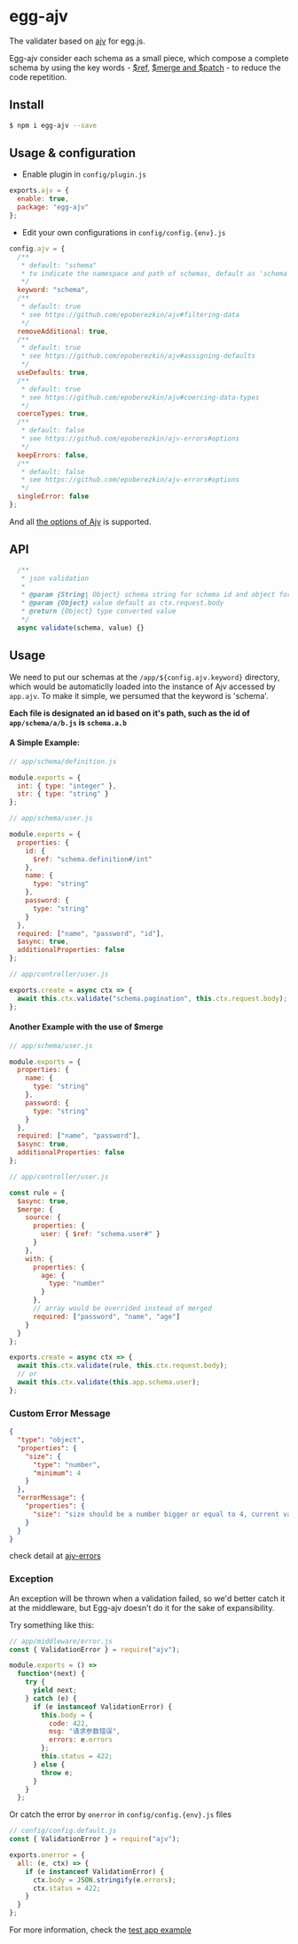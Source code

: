 # egg-ajv

The validater based on [ajv](https://github.com/epoberezkin/ajv) for egg.js.

Egg-ajv consider each schema as a small piece, which compose a complete schema by using the key words - [\$ref](https://github.com/epoberezkin/ajv#combining-schemas-with-ref), [\$merge and \$patch](https://github.com/epoberezkin/ajv#merge-and-patch-keywords) - to reduce the code repetition.

## Install

```bash
$ npm i egg-ajv --save
```

## Usage & configuration

- Enable plugin in `config/plugin.js`

```js
exports.ajv = {
  enable: true,
  package: "egg-ajv"
};
```

- Edit your own configurations in `config/config.{env}.js`

```javascript
config.ajv = {
  /**
   * default: "schema"
   * to indicate the namespace and path of schemas, default as 'schema'
   */
  keyword: "schema",
  /**
   * default: true
   * see https://github.com/epoberezkin/ajv#filtering-data
   */
  removeAdditional: true,
  /**
   * default: true
   * see https://github.com/epoberezkin/ajv#assigning-defaults
   */
  useDefaults: true,
  /**
   * default: true
   * see https://github.com/epoberezkin/ajv#coercing-data-types
   */
  coerceTypes: true,
  /**
   * default: false
   * see https://github.com/epoberezkin/ajv-errors#options
   */
  keepErrors: false,
  /**
   * default: false
   * see https://github.com/epoberezkin/ajv-errors#options
   */
  singleError: false
};
```

And all [the options of Ajv](https://github.com/epoberezkin/ajv#options) is supported.

## API

```javascript
  /**
   * json validation
   *
   * @param {String| Object} schema string for schema id and object for Ajv rules
   * @param {Object} value default as ctx.request.body
   * @return {Object} type converted value
   */
  async validate(schema, value) {}
```

## Usage

We need to put our schemas at the `/app/${config.ajv.keyword}` directory, which would be automaticlly loaded into the instance of Ajv accessed by `app.ajv`. To make it simple, we persumed that the keyword is 'schema'.

**Each file is designated an id based on it's path, such as the id of `app/schema/a/b.js` is `schema.a.b`**

#### A Simple Example:

```javascript
// app/schema/definition.js

module.exports = {
  int: { type: "integer" },
  str: { type: "string" }
};

// app/schema/user.js

module.exports = {
  properties: {
    id: {
      $ref: "schema.definition#/int"
    },
    name: {
      type: "string"
    },
    password: {
      type: "string"
    }
  },
  required: ["name", "password", "id"],
  $async: true,
  additionalProperties: false
};

// app/controller/user.js

exports.create = async ctx => {
  await this.ctx.validate("schema.pagination", this.ctx.request.body);
};
```

#### Another Example with the use of \$merge

```javascript
// app/schema/user.js

module.exports = {
  properties: {
    name: {
      type: "string"
    },
    password: {
      type: "string"
    }
  },
  required: ["name", "password"],
  $async: true,
  additionalProperties: false
};

// app/controller/user.js

const rule = {
  $async: true,
  $merge: {
    source: {
      properties: {
        user: { $ref: "schema.user#" }
      }
    },
    with: {
      properties: {
        age: {
          type: "number"
        }
      },
      // array would be overrided instead of merged
      required: ["password", "name", "age"]
    }
  }
};

exports.create = async ctx => {
  await this.ctx.validate(rule, this.ctx.request.body);
  // or
  await this.ctx.validate(this.app.schema.user);
};
```

### Custom Error Message

```JSON
{
  "type": "object",
  "properties": {
    "size": {
      "type": "number",
      "minimum": 4
    }
  },
  "errorMessage": {
    "properties": {
      "size": "size should be a number bigger or equal to 4, current value is ${/size}"
    }
  }
}
```

check detail at [ajv-errors](https://github.com/epoberezkin/ajv-errors)

### Exception

An exception will be thrown when a validation failed, so we'd better catch it at the middleware, but Egg-ajv doesn't do it for the sake of expansibility.

Try something like this:

```javascript
// app/middleware/error.js
const { ValidationError } = require("ajv");

module.exports = () =>
  function*(next) {
    try {
      yield next;
    } catch (e) {
      if (e instanceof ValidationError) {
        this.body = {
          code: 422,
          msg: "请求参数错误",
          errors: e.errors
        };
        this.status = 422;
      } else {
        throw e;
      }
    }
  };
```

Or catch the error by `onerror` in `config/config.{env}.js` files

```js
// config/config.default.js
const { ValidationError } = require("ajv");

exports.onerror = {
  all: (e, ctx) => {
    if (e instanceof ValidationError) {
      ctx.body = JSON.stringify(e.errors);
      ctx.status = 422;
    }
  }
};
```

For more information, check the [test app example](./test/fixtures/apps/ajv-test)
